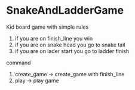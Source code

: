 # SnakeAndLadderGame

Kid board game with simple rules
1. if you are on finish_line you win
2. if you are on snake head you go to snake tail
3. if you are on lader start you go to ladder finish

command
1. create_game -> create_game with finish_line
4. play -> play game